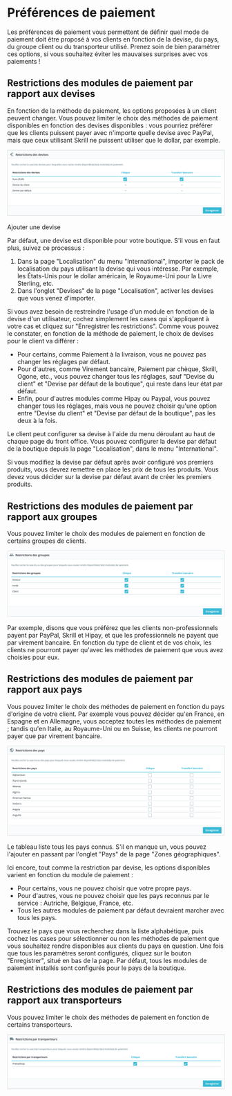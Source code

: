 # Préférences de paiement

Les préférences de paiement vous permettent de définir quel mode de paiement doit être proposé à vos clients en fonction de la devise, du pays, du groupe client ou du transporteur utilisé. Prenez soin de bien paramétrer ces options, si vous souhaitez éviter les mauvaises surprises avec vos paiements !

## Restrictions des modules de paiement par rapport aux devises <a href="#preferencesdepaiement-restrictionsdesmodulesdepaiementparrapportauxdevises" id="preferencesdepaiement-restrictionsdesmodulesdepaiementparrapportauxdevises"></a>

En fonction de la méthode de paiement, les options proposées à un client peuvent changer. Vous pouvez limiter le choix des méthodes de paiement disponibles en fonction des devises disponibles : vous pourriez préférer que les clients puissent payer avec n'importe quelle devise avec PayPal, mais que ceux utilisant Skrill ne puissent utiliser que le dollar, par exemple.

![](../../../.gitbook/assets/64225418.png)

Ajouter une devise

Par défaut, une devise est disponible pour votre boutique. S'il vous en faut plus, suivez ce processus :

1. Dans la page "Localisation" du menu "International", importer le pack de localisation du pays utilisant la devise qui vous intéresse. Par exemple, les États-Unis pour le dollar américain, le Royaume-Uni pour la Livre Sterling, etc.
2. Dans l'onglet "Devises" de la page "Localisation", activer les devises que vous venez d'importer.

Si vous avez besoin de restreindre l'usage d'un module en fonction de la devise d'un utilisateur, cochez simplement les cases qui s'appliquent à votre cas et cliquez sur "Enregistrer les restrictions". Comme vous pouvez le constater, en fonction de la méthode de paiement, le choix de devises pour le client va différer :

* Pour certains, comme Paiement à la livraison, vous ne pouvez pas changer les réglages par défaut.
* Pour d'autres, comme Virement bancaire, Paiement par chèque, Skrill, Ogone, etc., vous pouvez changer tous les réglages, sauf "Devise du client" et "Devise par défaut de la boutique", qui reste dans leur état par défaut.
* Enfin, pour d'autres modules comme Hipay ou Paypal, vous pouvez changer tous les réglages, mais vous ne pouvez choisir qu'une option entre "Devise du client" et "Devise par défaut de la boutique", pas les deux à la fois.

Le client peut configurer sa devise à l'aide du menu déroulant au haut de chaque page du front office. Vous pouvez configurer la devise par défaut de la boutique depuis la page "Localisation", dans le menu "International".

Si vous modifiez la devise par défaut après avoir configuré vos premiers produits, vous devrez remettre en place les prix de tous les produits. Vous devez vous décider sur la devise par défaut avant de créer les premiers produits.

## Restrictions des modules de paiement par rapport aux groupes <a href="#preferencesdepaiement-restrictionsdesmodulesdepaiementparrapportauxgroupes" id="preferencesdepaiement-restrictionsdesmodulesdepaiementparrapportauxgroupes"></a>

Vous pouvez limiter le choix des modules de paiement en fonction de certains groupes de clients.

![](../../../.gitbook/assets/64225419.png)

Par exemple, disons que vous préférez que les clients non-professionnels payent par PayPal, Skrill et Hipay, et que les professionnels ne payent que par virement bancaire. En fonction du type de client et de vos choix, les clients ne pourront payer qu'avec les méthodes de paiement que vous avez choisies pour eux.

## Restrictions des modules de paiement par rapport aux pays <a href="#preferencesdepaiement-restrictionsdesmodulesdepaiementparrapportauxpays" id="preferencesdepaiement-restrictionsdesmodulesdepaiementparrapportauxpays"></a>

Vous pouvez limiter le choix des méthodes de paiement en fonction du pays d'origine de votre client. Par exemple vous pouvez décider qu'en France, en Espagne et en Allemagne, vous acceptez toutes les méthodes de paiement ; tandis qu'en Italie, au Royaume-Uni ou en Suisse, les clients ne pourront payer que par virement bancaire.

![](../../../.gitbook/assets/64225420.png)

Le tableau liste tous les pays connus. S'il en manque un, vous pouvez l'ajouter en passant par l'onglet "Pays" de la page "Zones géographiques".

Ici encore, tout comme la restriction par devise, les options disponibles varient en fonction du module de paiement :

* Pour certains, vous ne pouvez choisir que votre propre pays.
* Pour d'autres, vous ne pouvez choisir que les pays reconnus par le service : Autriche, Belgique, France, etc.
* Tous les autres modules de paiement par défaut devraient marcher avec tous les pays.

Trouvez le pays que vous recherchez dans la liste alphabétique, puis cochez les cases pour sélectionner ou non les méthodes de paiement que vous souhaitez rendre disponibles aux clients du pays en question. Une fois que tous les paramètres seront configurés, cliquez sur le bouton "Enregistrer", situé en bas de la page. Par défaut, tous les modules de paiement installés sont configurés pour le pays de la boutique.

## Restrictions des modules de paiement par rapport aux transporteurs <a href="#preferencesdepaiement-restrictionsdesmodulesdepaiementparrapportauxtransporteurs" id="preferencesdepaiement-restrictionsdesmodulesdepaiementparrapportauxtransporteurs"></a>

Vous pouvez limiter le choix des méthodes de paiement en fonction de certains transporteurs.

![](../../../.gitbook/assets/64225421.png)

